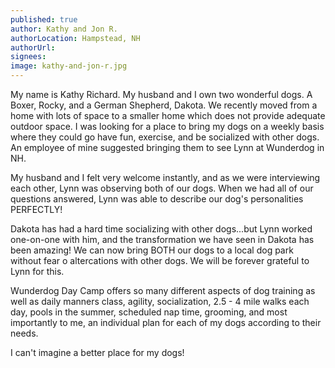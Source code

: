```yaml
---
published: true
author: Kathy and Jon R.
authorLocation: Hampstead, NH﻿﻿
authorUrl:
signees:
image: kathy-and-jon-r.jpg
---
```


My name is Kathy Richard. My husband and I own two wonderful dogs. A Boxer, Rocky, and a German Shepherd, Dakota. We recently moved from a home with lots of space to a smaller home which does not provide adequate outdoor space. I was looking for a place to bring my dogs on a weekly basis where they could go have fun, exercise, and be socialized with other dogs. An employee of mine suggested bringing them to see Lynn at Wunderdog in NH.

My husband and I felt very welcome instantly, and as we were interviewing each other, Lynn was observing both of our dogs. When we had all of our questions answered, Lynn was able to describe our dog's personalities PERFECTLY!

Dakota has had a hard time socializing with other dogs...but Lynn worked one-on-one with him, and the transformation we have seen in Dakota has been amazing! We can now bring BOTH our dogs to a local dog park without fear o altercations with other dogs. We will be forever grateful to Lynn for this.

Wunderdog Day Camp offers so many different aspects of dog training as well as daily manners class, agility, socialization, 2.5 - 4 mile walks each day, pools in the summer, scheduled nap time, grooming, and most importantly to me, an individual plan for each of my dogs according to their needs.

I can't imagine a better place for my dogs!
